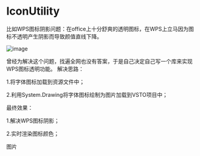 # IconUtility
比如WPS图标阴影问题：在office上十分舒爽的透明图标，在WPS上立马因为图标不透明产生阴影而导致颜值直线下降。

![image](https://github.com/sizuichu/IconUtility/assets/36018846/379a960c-961b-41e9-8a9c-0d3cfee6d6cb)

曾经为解决这个问题，找遍全网也没有答案，于是自己决定自己写一个库来实现WPS图标透明功能。
解决思路：

1.将字体图标加载到资源文件中；

2.利用System.Drawing将字体图标绘制为图片加载到VSTO项目中；

最终效果：

1.解决WPS图标阴影；

2.实时渲染图标颜色；

图片
